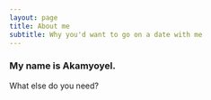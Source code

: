 ```yaml
---
layout: page
title: About me
subtitle: Why you'd want to go on a date with me
---
```


### My name is Akamyoyel.

What else do you need?



